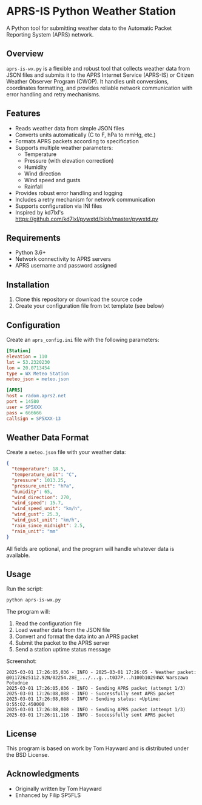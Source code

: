 # APRS-IS Python Weather Station

A Python tool for submitting weather data to the Automatic Packet Reporting System (APRS) network.

## Overview

`aprs-is-wx.py` is a flexible and robust tool that collects weather data from JSON files and submits it to the APRS Internet Service (APRS-IS) or Citizen Weather Observer Program (CWOP). It handles unit conversions, coordinates formatting, and provides reliable network communication with error handling and retry mechanisms.


## Features

- Reads weather data from simple JSON files
- Converts units automatically (C to F, hPa to mmHg, etc.)
- Formats APRS packets according to specification
- Supports multiple weather parameters:
  - Temperature
  - Pressure (with elevation correction)
  - Humidity
  - Wind direction
  - Wind speed and gusts
  - Rainfall
- Provides robust error handling and logging
- Includes a retry mechanism for network communication
- Supports configuration via INI files
- Inspired by kd7lxl's https://github.com/kd7lxl/pywxtd/blob/master/pywxtd.py

## Requirements

- Python 3.6+
- Network connectivity to APRS servers
- APRS username and password assigned

## Installation

1. Clone this repository or download the source code
2. Create your configuration file from txt template (see below)

## Configuration

Create an `aprs_config.ini` file with the following parameters:

```ini
[Station]
elevation = 110
lat = 53.2320230
lon = 20.0713454
type = WX Meteo Station
meteo_json = meteo.json

[APRS]
host = radom.aprs2.net
port = 14580
user = SP5XXX
pass = 666666
callsign = SP5XXX-13
```

## Weather Data Format

Create a `meteo.json` file with your weather data:

```json
{
  "temperature": 18.5,
  "temperature_unit": "C",
  "pressure": 1013.25,
  "pressure_unit": "hPa",
  "humidity": 65,
  "wind_direction": 270,
  "wind_speed": 15.7,
  "wind_speed_unit": "km/h",
  "wind_gust": 25.3,
  "wind_gust_unit": "km/h",
  "rain_since_midnight": 2.5,
  "rain_unit": "mm"
}
```

All fields are optional, and the program will handle whatever data is available.

## Usage

Run the script:

```bash
python aprs-is-wx.py
```

The program will:
1. Read the configuration file
2. Load weather data from the JSON file
3. Convert and format the data into an APRS packet
4. Submit the packet to the APRS server
5. Send a station uptime status message

Screenshot:

```console
2025-03-01 17:26:05,036 - INFO - 2025-03-01 17:26:05 - Weather packet: @011726z5112.92N/02254.28E_.../...g...t037P...h100b10294WX Warszawa Południe
2025-03-01 17:26:05,036 - INFO - Sending APRS packet (attempt 1/3)
2025-03-01 17:26:08,088 - INFO - Successfully sent APRS packet
2025-03-01 17:26:08,088 - INFO - Sending status: >Uptime: 0:55:02.450000
2025-03-01 17:26:08,088 - INFO - Sending APRS packet (attempt 1/3)
2025-03-01 17:26:11,116 - INFO - Successfully sent APRS packet
```

## License

This program is based on work by Tom Hayward and is distributed under the BSD License.

## Acknowledgments

- Originally written by Tom Hayward
- Enhanced by Filip SP5FLS